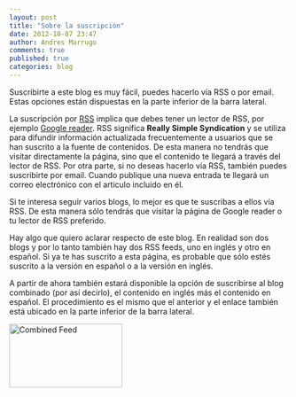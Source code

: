 ```yaml
---
layout: post
title: "Sobre la suscripción"
date: 2012-10-07 23:47
author: Andres Marrugo
comments: true
published: true
categories: blog
---
```


Suscribirte a este blog es muy fácil, puedes hacerlo vía RSS o por email. Estas opciones están dispuestas en la parte inferior de la barra lateral. 

La suscripción por [RSS](http://es.wikipedia.org/wiki/RSS) implica que debes tener un lector de RSS, por ejemplo [Google reader](http://www.google.com/reader). RSS significa **Really Simple Syndication** y se utiliza para difundir información actualizada frecuentemente a usuarios que se han suscrito a la fuente de contenidos.  De esta manera no tendrás que visitar directamente la página, sino que el contenido te llegará a través del lector de RSS. Por otra parte, si no deseas hacerlo vía RSS, también puedes suscribirte por email. Cuando publique una nueva entrada te llegará un correo electrónico con el articulo incluido en él. 

<!--more--> 

Si te interesa seguir varios blogs, lo mejor es que te suscribas a ellos vía RSS. De esta manera sólo tendrás que visitar la página de Google reader o tu lector de RSS preferido. 

Hay algo que quiero aclarar respecto de este blog. En realidad son dos blogs y por lo tanto también hay dos RSS feeds, uno en inglés y otro en español. Si ya te has suscrito a esta página, es probable que sólo estés suscrito a la versión en español o a la versión en inglés. 

A partir de ahora también estará disponible la opción de suscribirse al blog combinado (por así decirlo), el contenido en inglés más el contenido en español. El procedimiento es el mismo que el anterior y el enlace también está ubicado en la parte inferior de la barra lateral. 


<div class="aic" style="width:204px"><a href="http://www.flickr.com/photos/copiancestral/8064421195/" title="Combined Feed by copiancestral, on Flickr"><img src="http://farm9.staticflickr.com/8453/8064421195_1665804eb0_m.jpg" width="204" height="115" alt="Combined Feed"></a><br></div>
